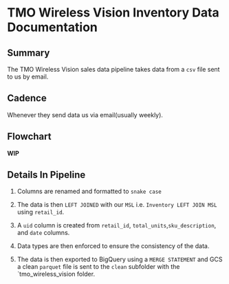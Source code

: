 # TMO Wireless Vision Inventory Data Documentation

## Summary
The TMO Wireless Vision sales data pipeline takes data from a `csv` file sent to us by email.


## Cadence
Whenever they send data us via email(usually weekly).

## Flowchart
**WIP**

## Details In Pipeline
1. Columns are renamed and formatted to `snake case`

2. The data is then `LEFT JOINED` with our `MSL` i.e. `Inventory LEFT JOIN MSL` using `retail_id`.
3. A `uid` column is created from `retail_id`, `total_units`,`sku_description`, and `date` columns.
4. Data types are then enforced to ensure the consistency of the data.
5. The data is then exported to BigQuery using a `MERGE STATEMENT` and GCS a clean `parquet` file is sent to the `clean` subfolder with the `tmo_wireless_vision folder.


